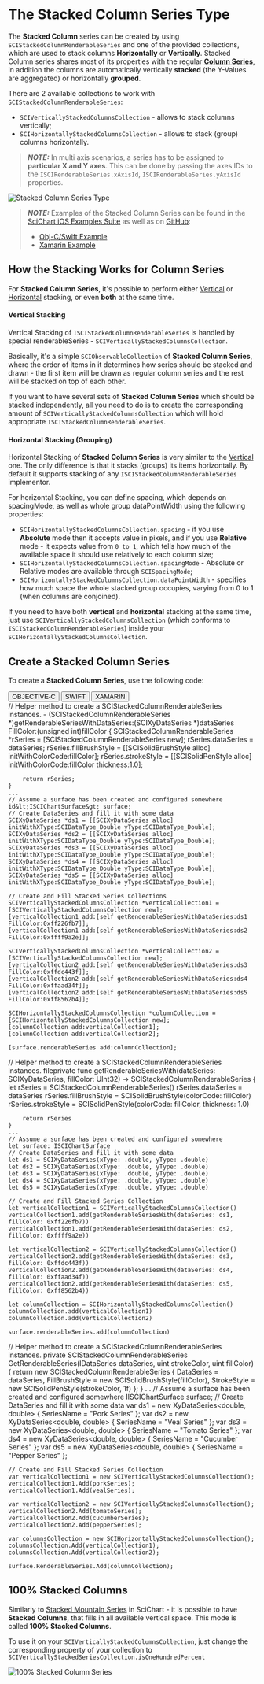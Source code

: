 # The Stacked Column Series Type
The **Stacked Column** series can be created by using `SCIStackedColumnRenderableSeries` and one of the provided collections, which are used to stack columns **Horizontally** or **Vertically**.
Stacked Column series shares most of its properties with the regular **[Column Series](2d-chart-types---column-series.html)**, in addition the columns are automatically vertically **stacked** (the Y-Values are aggregated) or horizontally **grouped**.

There are 2 available collections to work with `SCIStackedColumnRenderableSeries`:
- `SCIVerticallyStackedColumnsCollection` - allows to stack columns vertically;
- `SCIHorizontallyStackedColumnsCollection` - allows to stack (group) columns horizontally.

> **_NOTE:_** In multi axis scenarios, a series has to be assigned to **particular X and Y axes**. This can be done by passing the axes IDs to the `ISCIRenderableSeries.xAxisId`, `ISCIRenderableSeries.yAxisId` properties.

![Stacked Column Series Type](img/chart-types-2d/stacked-column-chart-example.png)

> **_NOTE:_** Examples of the Stacked Column Series can be found in the [SciChart iOS Examples Suite](https://www.scichart.com/examples/ios-chart/) as well as on [GitHub](https://github.com/ABTSoftware/SciChart.iOS.Examples):
> 
> - [Obj-C/Swift Example](https://www.scichart.com/example/ios-chart-stacked-column-chart-example/)
> - [Xamarin Example](https://www.scichart.com/example/xamarin-stacked-column-chart-example/)

## How the Stacking Works for Column Series
For **Stacked Column Series**, it's possible to perform either [Vertical](#vertical-stacking) or [Horizontal](#horizontal-stacking) stacking, or even **both** at the same time.

#### Vertical Stacking
Vertical Stacking of `ISCIStackedColumnRenderableSeries` is handled by special renderableSeries - `SCIVerticallyStackedColumnsCollection`.

Basically, it's a simple `SCIObservableCollection` of **Stacked Column Series**, where the order of items in it determines how series should be stacked and drawn - the first item will be drawn as regular column series and the rest will be stacked on top of each other. 

If you want to have several sets of **Stacked Column Series** which should be stacked independently, all you need to do is to create the corresponding amount of `SCIVerticallyStackedColumnsCollection` which will hold appropriate `ISCIStackedColumnRenderableSeries`.

#### Horizontal Stacking (Grouping)
Horizontal Stacking of **Stacked Column Series** is very similar to the [Vertical](#vertical-stacking) one. The only difference is that it stacks (groups) its items horizontally. 
By default it supports stacking of any `ISCIStackedColumnRenderableSeries` implementor.

For horizontal Stacking, you can define spacing, which depends on spacingMode, as well as whole group dataPointWidth using the following properties:

- `SCIHorizontallyStackedColumnsCollection.spacing` - if you use **Absolute** mode then it accepts value in pixels, and if you use **Relative** mode - it expects value from `0 to 1`, which tells how much of the available space it should use relatively to each column size;
- `SCIHorizontallyStackedColumnsCollection.spacingMode` - Absolute or Relative modes are available through `SCISpacingMode`;
- `SCIHorizontallyStackedColumnsCollection.dataPointWidth` - specifies how much space the whole stacked group occupies, varying from 0 to 1 (when columns are conjoined). 

If you need to have both **vertical** and **horizontal** stacking at the same time, just use `SCIVerticallyStackedColumnsCollection` (which conforms to `ISCIStackedColumnRenderableSeries`) inside your `SCIHorizontallyStackedColumnsCollection`.

## Create a Stacked Column Series 
To create a **Stacked Column Series**, use the following code:

<div class="code-snippet-tabs">
  <button class="code-snippet-tab" onclick="showCodeFor(event, 'objectivec')">OBJECTIVE-C</button>
  <button class="code-snippet-tab" onclick="showCodeFor(event, 'swift')">SWIFT</button>
  <button class="code-snippet-tab" onclick="showCodeFor(event, 'cs')">XAMARIN</button>
</div>
<div class="code-snippet" id="objectivec">
    // Helper method to create a SCIStackedColumnRenderableSeries instances.
    - (SCIStackedColumnRenderableSeries *)getRenderableSeriesWithDataSeries:(SCIXyDataSeries *)dataSeries FillColor:(unsigned int)fillColor {
        SCIStackedColumnRenderableSeries *rSeries = [SCIStackedColumnRenderableSeries new];
        rSeries.dataSeries = dataSeries;
        rSeries.fillBrushStyle = [[SCISolidBrushStyle alloc] initWithColorCode:fillColor];
        rSeries.strokeStyle = [[SCISolidPenStyle alloc] initWithColorCode:fillColor thickness:1.0];
        
        return rSeries;
    }
    ...
    // Assume a surface has been created and configured somewhere
    id&lt;ISCIChartSurface&gt; surface;
    // Create DataSeries and fill it with some data
    SCIXyDataSeries *ds1 = [[SCIXyDataSeries alloc] initWithXType:SCIDataType_Double yType:SCIDataType_Double];
    SCIXyDataSeries *ds2 = [[SCIXyDataSeries alloc] initWithXType:SCIDataType_Double yType:SCIDataType_Double];
    SCIXyDataSeries *ds3 = [[SCIXyDataSeries alloc] initWithXType:SCIDataType_Double yType:SCIDataType_Double];
    SCIXyDataSeries *ds4 = [[SCIXyDataSeries alloc] initWithXType:SCIDataType_Double yType:SCIDataType_Double];
    SCIXyDataSeries *ds5 = [[SCIXyDataSeries alloc] initWithXType:SCIDataType_Double yType:SCIDataType_Double];

    // Create and Fill Stacked Series Collections
    SCIVerticallyStackedColumnsCollection *verticalCollection1 = [SCIVerticallyStackedColumnsCollection new];
    [verticalCollection1 add:[self getRenderableSeriesWithDataSeries:ds1 FillColor:0xff226fb7]];
    [verticalCollection1 add:[self getRenderableSeriesWithDataSeries:ds2 FillColor:0xffff9a2e]];

    SCIVerticallyStackedColumnsCollection *verticalCollection2 = [SCIVerticallyStackedColumnsCollection new];
    [verticalCollection2 add:[self getRenderableSeriesWithDataSeries:ds3 FillColor:0xffdc443f]];
    [verticalCollection2 add:[self getRenderableSeriesWithDataSeries:ds4 FillColor:0xffaad34f]];
    [verticalCollection2 add:[self getRenderableSeriesWithDataSeries:ds5 FillColor:0xff8562b4]];
    
    SCIHorizontallyStackedColumnsCollection *columnCollection = [SCIHorizontallyStackedColumnsCollection new];
    [columnCollection add:verticalCollection1];
    [columnCollection add:verticalCollection2];
    
    [surface.renderableSeries add:columnCollection];
</div>
<div class="code-snippet" id="swift">
    // Helper method to create a SCIStackedColumnRenderableSeries instances.
    fileprivate func getRenderableSeriesWith(dataSeries: SCIXyDataSeries, fillColor: UInt32) -> SCIStackedColumnRenderableSeries {
        let rSeries = SCIStackedColumnRenderableSeries()
        rSeries.dataSeries = dataSeries
        rSeries.fillBrushStyle = SCISolidBrushStyle(colorCode: fillColor)
        rSeries.strokeStyle = SCISolidPenStyle(colorCode: fillColor, thickness: 1.0)
        
        return rSeries
    }
    ...
    // Assume a surface has been created and configured somewhere
    let surface: ISCIChartSurface
    // Create DataSeries and fill it with some data
    let ds1 = SCIXyDataSeries(xType: .double, yType: .double)
    let ds2 = SCIXyDataSeries(xType: .double, yType: .double)
    let ds3 = SCIXyDataSeries(xType: .double, yType: .double)
    let ds4 = SCIXyDataSeries(xType: .double, yType: .double)
    let ds5 = SCIXyDataSeries(xType: .double, yType: .double)

    // Create and Fill Stacked Series Collection
    let verticalCollection1 = SCIVerticallyStackedColumnsCollection()
    verticalCollection1.add(getRenderableSeriesWith(dataSeries: ds1, fillColor: 0xff226fb7))
    verticalCollection1.add(getRenderableSeriesWith(dataSeries: ds2, fillColor: 0xffff9a2e))
    
    let verticalCollection2 = SCIVerticallyStackedColumnsCollection()
    verticalCollection2.add(getRenderableSeriesWith(dataSeries: ds3, fillColor: 0xffdc443f))
    verticalCollection2.add(getRenderableSeriesWith(dataSeries: ds4, fillColor: 0xffaad34f))
    verticalCollection2.add(getRenderableSeriesWith(dataSeries: ds5, fillColor: 0xff8562b4))
    
    let columnCollection = SCIHorizontallyStackedColumnsCollection()
    columnCollection.add(verticalCollection1)
    columnCollection.add(verticalCollection2)

    surface.renderableSeries.add(columnCollection)
</div>
<div class="code-snippet" id="cs">
    // Helper method to create a SCIStackedColumnRenderableSeries instances.
    private SCIStackedColumnRenderableSeries GetRenderableSeries(IDataSeries dataSeries, uint strokeColor, uint fillColor)
    {
        return new SCIStackedColumnRenderableSeries
        {
            DataSeries = dataSeries,
            FillBrushStyle = new SCISolidBrushStyle(fillColor),
            StrokeStyle = new SCISolidPenStyle(strokeColor, 1f)
        };
    }
    ...
    // Assume a surface has been created and configured somewhere
    IISCIChartSurface surface;
    // Create DataSeries and fill it with some data
    var ds1 = new XyDataSeries&lt;double, double&gt; { SeriesName = "Pork Series" };
    var ds2 = new XyDataSeries&lt;double, double&gt; { SeriesName = "Veal Series" };
    var ds3 = new XyDataSeries&lt;double, double&gt; { SeriesName = "Tomato Series" };
    var ds4 = new XyDataSeries&lt;double, double&gt; { SeriesName = "Cucumber Series" };
    var ds5 = new XyDataSeries&lt;double, double&gt; { SeriesName = "Pepper Series" };

    // Create and Fill Stacked Series Collection
    var verticalCollection1 = new SCIVerticallyStackedColumnsCollection();
    verticalCollection1.Add(porkSeries);
    verticalCollection1.Add(vealSeries);

    var verticalCollection2 = new SCIVerticallyStackedColumnsCollection();
    verticalCollection2.Add(tomatoSeries);
    verticalCollection2.Add(cucumberSeries);
    verticalCollection2.Add(pepperSeries);

    var columnsCollection = new SCIHorizontallyStackedColumnsCollection();
    columnsCollection.Add(verticalCollection1);
    columnsCollection.Add(verticalCollection2);

    surface.RenderableSeries.Add(columnCollection);
</div>

## 100% Stacked Columns
Similarly to [Stacked Mountain Series](2d-chart-types---stacked-mountain-series.html) in SciChart - it is possible to have **Stacked Columns**, that fills in all available vertical space. This mode is called **100% Stacked Columns**.

To use it on your `SCIVerticallyStackedColumnsCollection`, just change the corresponding property of your collection to `SCIVerticallyStackedSeriesCollection.isOneHundredPercent`

![100% Stacked Column Series](img/chart-types-2d/stacked-100-percent-column-chart-example.png)

